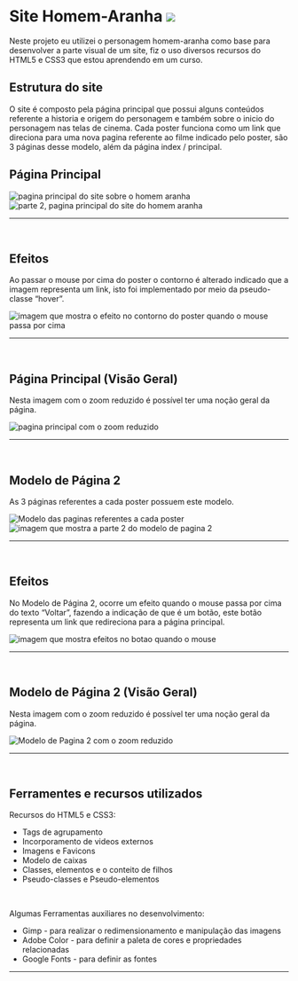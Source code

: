 # Site Homem-Aranha  <img src = "https://github.com/CarlosVinicios99/Site-Homem-Aranha/blob/main/imagens/homem-aranha-animado.png?raw=true">


<p>
  Neste projeto eu utilizei o personagem homem-aranha como base para desenvolver a parte visual de um site, fiz o uso diversos recursos do HTML5 e CSS3 que estou aprendendo em um curso.
</p>

## Estrutura do site

<p>
  O site é composto pela página principal que possui alguns conteúdos referente a historia e origem do personagem e também sobre o inicio do personagem nas telas de cinema. Cada poster funciona como um link que direciona para uma nova pagina referente ao filme indicado pelo poster, são 3 páginas desse modelo, além da página index / principal.
</p>

## Página Principal
<img src = "https://github.com/CarlosVinicios99/Site-Homem-Aranha/blob/main/resultados-visuais/pagina-principal-parte1.png?raw=true" alt = "pagina principal do site sobre o homem aranha">
<img src = "https://github.com/CarlosVinicios99/Site-Homem-Aranha/blob/main/resultados-visuais/pagina-principal-parte2.png?raw=true", alt = "parte 2, pagina principal do site do homem aranha">
<hr>
<br>

## Efeitos

<p>
  Ao passar o mouse por cima do poster o contorno é alterado indicado que a imagem representa um link, isto foi implementado por meio da pseudo-classe “hover”.
</p>
<img src = "https://github.com/CarlosVinicios99/Site-Homem-Aranha/blob/main/resultados-visuais/efeito-mudar-de-pagina.png?raw=true" alt = " imagem que mostra o efeito no contorno do poster quando o mouse passa por cima">
<hr>
<br>

## Página Principal (Visão Geral)

<p>
  Nesta imagem com o zoom reduzido é possível ter uma noção geral da página.
</p>
<img src = "https://github.com/CarlosVinicios99/Site-Homem-Aranha/blob/main/resultados-visuais/modelo-da-pagina-principal.png?raw=true" alt = "pagina principal com o zoom reduzido">
<hr>
<br>

## Modelo de Página 2
<p>
  As 3 páginas referentes a cada poster possuem este modelo. 
</p>
<img src = "https://github.com/CarlosVinicios99/Site-Homem-Aranha/blob/main/resultados-visuais/modelo-de-pagina2-parte1.png?raw=true" alt = "Modelo das paginas referentes a cada poster">

<img src = "https://github.com/CarlosVinicios99/Site-Homem-Aranha/blob/main/resultados-visuais/modelo-de-pagina2-parte2.png?raw=true" alt = "imagem que mostra a parte 2 do modelo de pagina 2">
<hr>
<br>

## Efeitos
<p>
  No Modelo de Página 2, ocorre um efeito quando o mouse passa por cima do texto “Voltar”, fazendo a indicação de que é um botão, este botão representa um link que redireciona para a página principal.
</p>
<img src = "https://github.com/CarlosVinicios99/Site-Homem-Aranha/blob/main/resultados-visuais/efeito-voltar.png?raw=true", alt = "imagem que mostra efeitos no botao quando o mouse">
<hr>
<br>

## Modelo de Página 2 (Visão Geral)

<p>
  Nesta imagem com o zoom reduzido é possível ter uma noção geral da página.
</p>
<img src = "https://github.com/CarlosVinicios99/Site-Homem-Aranha/blob/main/resultados-visuais/modelo-de-pagina2.png?raw=true" alt = "Modelo de Pagina 2 com o zoom reduzido">
<hr>
<br>

## Ferramentes e recursos utilizados

<p>
  Recursos do HTML5 e CSS3:
  <ul>
    <li> Tags de agrupamento </li>
    <li> Incorporamento de videos externos </li>
    <li> Imagens e Favicons </li>
    <li> Modelo de caixas </li>
    <li> Classes, elementos e o conteito de filhos</li>
    <li> Pseudo-classes e Pseudo-elementos</li> 
  </ul>
  <br>
<p>
  Algumas Ferramentas auxiliares no desenvolvimento:
</p>
  <ul>
    <li>Gimp - para realizar  o redimensionamento e manipulação das imagens</li>
    <li> Adobe Color - para definir a paleta de cores e propriedades relacionadas</li>
    <li> Google Fonts - para definir as fontes</li>
  </ul>
  <hr>
  <br>
